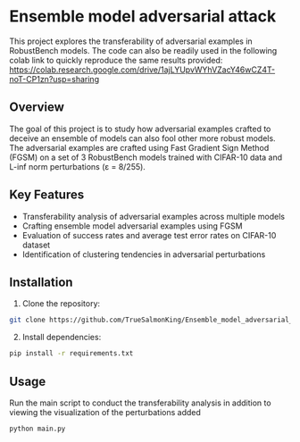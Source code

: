 # Ensemble model adversarial attack

This project explores the transferability of adversarial examples in RobustBench models.
The code can also be readily used in the following colab link to quickly reproduce the same results provided:
https://colab.research.google.com/drive/1ajLYUpvWYhVZacY46wCZ4T-noT-CP1zn?usp=sharing

## Overview

The goal of this project is to study how adversarial examples crafted to deceive an ensemble of models can also fool other more robust models.
The adversarial examples are crafted using Fast Gradient Sign Method (FGSM) on a set of 3 RobustBench models trained with CIFAR-10 data and L-inf norm perturbations (ε = 8/255).

## Key Features

- Transferability analysis of adversarial examples across multiple models
- Crafting ensemble model adversarial examples using FGSM
- Evaluation of success rates and average test error rates on CIFAR-10 dataset
- Identification of clustering tendencies in adversarial perturbations

## Installation

1. Clone the repository:
```bash
git clone https://github.com/TrueSalmonKing/Ensemble_model_adversarial_attack.git
```
   
2. Install dependencies:
```bash
pip install -r requirements.txt
```

## Usage

Run the main script to conduct the transferability analysis in addition to viewing the visualization of the perturbations added
```bash
python main.py
```
